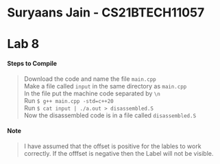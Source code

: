 # Suryaans Jain - CS21BTECH11057
# Lab 8

#### Steps to Compile

> Download the code and name the file `main.cpp`<br>
> Make a file called `input` in the same directory as `main.cpp`<br>
> In the file put the machine code separated by `\n` <br>
> Run `$ g++ main.cpp -std=c++20`<br>
> Run `$ cat input | ./a.out > disassembled.S`<br>
> Now the disassembled code is in a file called `disassembled.S`<br>

#### Note

> I have assumed that the offset is positive for the lables to work correctly. If the offfset is negative then the Label will not be visible.